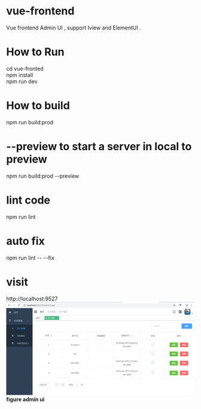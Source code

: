 # vue-frontend  
Vue frontend Admin UI , support Iview and ElementUI .   


# How to Run
cd vue-fronted  
npm install  
npm run dev  

# How to build
npm run build:prod

# --preview to start a server in local to preview
npm run build:prod --preview

# lint code
npm run lint

# auto fix
npm run lint -- --fix

# visit
http://localhost:9527  
![k8s](admin.png)  
                                **figure admin ui**   
